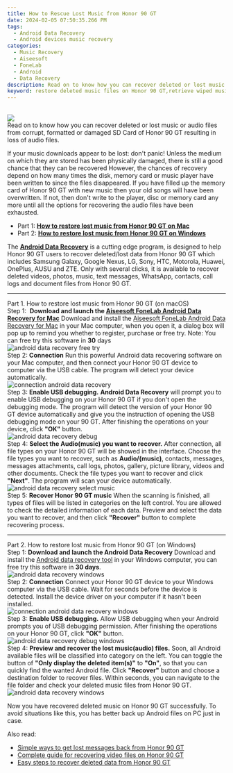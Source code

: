 ```yaml
---
title: How to Rescue Lost Music from Honor 90 GT
date: 2024-02-05 07:50:35.266 PM
tags: 
  - Android Data Recovery
  - Android devices music recovery
categories: 
  - Music Recovery
  - Aiseesoft
  - FoneLab
  - Android
  - Data Recovery
description: Read on to know how you can recover deleted or lost music or audio files from corrupt, formatted or damaged SD Card of Honor 90 GT resulting in loss of audio files.
keyword: restore deleted music files on Honor 90 GT,retrieve wiped music Honor 90 GT,recover lost music from Honor 90 GT,Honor 90 GT music retrieval,save lost songs on Honor 90 GT,broken Honor 90 GT music recovery solution,how to recover music in Honor 90 GT,how to retrieve song from Honor 90 GT,restore music when deleted in Honor 90 GT,how to get the song back on Honor 90 GT,Honor 90 GT song recovery software,lost all music in Honor 90 GT again
---
```

<br>
<img src="https://img0mobiles.techidaily.com/images/best-assets/devices/honor/honor-90-gt/2.jpg" class="atpl-imgstyle"  /><br>
<div class="atpl-content atpl-for-fonelab-android recover-music">
<div class="atpl-post-description-part-1">
Read on to know how you can recover deleted or lost music or audio files from corrupt, formatted or damaged SD Card of Honor 90 GT resulting in loss of audio files.
</div>
<div class="atpl-post-description-part-2">
<div class="tpl-content-sub-paragraph-normal">
  <p>
    If your music downloads appear to be lost: don't panic! Unless the medium on which they are stored has been physically damaged, there is still a good chance that they can be recovered However, the chances of recovery depend on how many times the disk, memory card or music player have been written to since the files disappeared. If you have filled up the memory card of Honor 90 GT with new music then your old songs will have been overwritten. If not, then don't write to the player, disc or memory card any more until all the options for recovering the audio files have been exhausted.
  </p>
</div>
</div>
<ul>
  <li>Part 1: <strong><a href="#p1">How to restore lost music from Honor 90 GT on Mac</a></strong></li>
  <li>Part 2: <strong><a href="#p2">How to restore lost music from Honor 90 GT on Windows</a></strong></li>
</ul>
<div class="atpl-post-description-part-3">
<div class="tpl-content-sub-paragraph-normal">
  <p>
      The <a href="https://tools.techidaily.com/aiseesoft-android-data-recovery/" target="_blank" rel="noopener"><strong>Android Data Recovery</strong></a> is a cutting edge program, is designed to help Honor 90 GT users to recover deleted/lost data from Honor 90 GT which includes Samsung Galaxy, Google Nexus, LG, Sony, HTC, Motorola, Huawei, OnePlus, AUSU and ZTE. Only with several clicks, it is available to recover deleted videos, photos, music, text messages, WhatsApp, contacts, call logs and document files from Honor 90 GT.
  </p>
</div>
</div>
<!-- Part 1 -->
<a id="p1" name="p1" ></a><hr>
<div>
  <span class="atpl-step-part-style">Part 1. How to restore lost music from Honor 90 GT (on macOS)</span>
</div>
<span class="atpl-stepstyle-a"><span>Step 1: </span></span> <strong>Download and launch the <a href="https://tools.techidaily.com/aiseesoft-android-data-recovery-for-mac/" target="_blank" rel="noopener">Aiseesoft FoneLab Android Data Recovery for Mac</a></strong>
Download and install the <a href="https://tools.techidaily.com/aiseesoft-android-data-recovery-for-mac/" target="_blank" rel="noopener">Aiseesoft FoneLab Android Data Recovery for Mac</a> in your Mac computer, when you open it, a dialog box will pop up to remind you whether to register, purchase or free try.
Note: You can free try this software in <strong>30</strong> days
<br>
<img src="https://tools.techidaily.com/images/apps/aiseesoft/android-data-recovery/mac-free-try.png" class="atpl-imgstyle" alt="android data recovery free try" /><br>
<span class="atpl-stepstyle-a"><span>Step 2: </span></span> <strong>Connection</strong>
Run this powerful Android data recovering software on your Mac computer, and then connect your Honor 90 GT device to computer via the USB cable. The program will detect your device automatically.
<br>
<img src="https://tools.techidaily.com/images/apps/aiseesoft/android-data-recovery/mac-connection-interface.jpg" class="atpl-imgstyle" alt="connection android data recovery" /><br>
<span class="atpl-stepstyle-a"><span>Step 3: </span></span> <strong>Enable USB debugging.</strong>
<strong>Android Data Recovery</strong> will prompt you to enable USB debugging on your Honor 90 GT if you don't open the debugging mode. The program will detect the version of your Honor 90 GT device automatically and give you the instruction of opening the USB debugging mode on your 90 GT. After finishing the operations on your device, click <strong>"OK"</strong> button.
<br>
<img src="https://tools.techidaily.com/images/apps/aiseesoft/android-data-recovery/mac-android-usb-debug.jpg"  class="atpl-imgstyle" alt="android data recovery debug" /><br>
<span class="atpl-stepstyle-a"><span>Step 4: </span></span> <strong>Select the Audio(music) you want to recover.</strong>
After connection, all file types on your Honor 90 GT will be showed in the interface. Choose the file types you want to recover, such as <strong>Audio/(music)</strong>, contacts, messages, messages attachments, call logs, photos, gallery, picture library, videos and other documents. Check the file types you want to recover and click <b>"Next"</b>. The program will scan your device automatically.
<br>
<img src="https://tools.techidaily.com/images/apps/aiseesoft/android-data-recovery/mac-choose-type-music.jpg" class="atpl-imgstyle" alt="android data recovery select music" /><br>
<span class="atpl-stepstyle-a"><span>Step 5: </span></span> <strong>Recover Honor 90 GT music</strong>
When the scanning is finished, all types of files will be listed in categories on the left control. You are allowed to check the detailed information of each data. Preview and select the data you want to recover, and then click <b>"Recover"</b> button to complete recovering process.
<a id="p2" name="p2"></a><hr>
<!-- Part 2 -->
<div>
  <span class="atpl-step-part-style">Part 2. How to restore lost music from Honor 90 GT (on Windows)</span>
</div>
<span class="atpl-stepstyle-a"><span>Step 1: </span></span> <strong>Download and launch the Android Data Recovery</strong>
Download and install the <a href="https://tools.techidaily.com/aiseesoft-android-data-recovery-for-win/" target="_blank" rel="noopener">Android data recovery tool</a> in your Windows computer, you can free try this software in <b>30 days</b>.
<br>
<img src="https://tools.techidaily.com/images/apps/aiseesoft/android-data-recovery/win-start-interface.png"  class="atpl-imgstyle" alt="android data recovery windows" /><br>
<span class="atpl-stepstyle-a"><span>Step 2: </span></span> <strong>Connection</strong>
Connect your Honor 90 GT device to your Windows computer via the USB cable. Wait for seconds before the device is detected. Install the device driver on your computer if it hasn't been installed.
<br>
<img src="https://tools.techidaily.com/images/apps/aiseesoft/android-data-recovery/win-connection-interface.png" class="atpl-imgstyle" alt="connection android data recovery windows" /><br>
<span class="atpl-stepstyle-a"><span>Step 3: </span></span> <strong>Enable USB debugging.</strong>
Allow USB debugging when your Android prompts you of USB debugging permission. After finishing the operations on your Honor 90 GT, click <b>"OK"</b> button.
<br>
<img src="https://tools.techidaily.com/images/apps/aiseesoft/android-data-recovery/win-android-usb-debug.png" class="atpl-imgstyle" alt="android data recovery debug windows" /><br>
<span class="atpl-stepstyle-a"><span>Step 4: </span></span> <strong>Preview and recover the lost music(audio) files.</strong>
Soon, all Android available files will be classified into category on the left. You can toggle the button of <b>"Only display the deleted item(s)"</b> to <b>"On"</b>, so that you can quickly find the wanted Android file. Click <b>"Recover"</b> button and choose a destination folder to recover files. Within seconds, you can navigate to the file folder and check your deleted music files from Honor 90 GT.
<br>
<img src="https://tools.techidaily.com/images/apps/aiseesoft/android-data-recovery/win-recover-music.jpg" class="atpl-imgstyle" alt="android data recovery windows" /><br>
<div class="atpl-post-description-part-4">
<div class="tpl-content-sub-paragraph-normal">
    <p>
        Now you have recovered deleted music on Honor 90 GT successfully. To avoid situations like this, you has better back up Android files on PC just in case.
    </p>
</div>
</div>
<ins class="adsbygoogle"
     style="display:block"
     data-ad-client="ca-pub-7571918770474297"
     data-ad-slot="8358498916"
     data-ad-format="auto"
     data-full-width-responsive="true"></ins>
<span class="atpl-alsoreadstyle">Also read:</span>
<div><ul>
<li><a href="/simple-ways-to-get-lost-messages-back-from-honor-90-gt-by-fonelab-android-recover-messages/" target="_blank" rel="noopener"><u>Simple ways to get lost messages back from Honor 90 GT</u></a></li>
<li><a href="/complete-guide-for-recovering-video-files-on-honor-90-gt-by-fonelab-android-recover-video/" target="_blank" rel="noopener"><u>Complete guide for recovering video files on Honor 90 GT</u></a></li>
<li><a href="/easy-steps-to-recover-deleted-data-from-honor-90-gt-by-fonelab-android-recover-data/" target="_blank" rel="noopener"><u>Easy steps to recover deleted data from Honor 90 GT</u></a></li>
</ul></div>
</div>